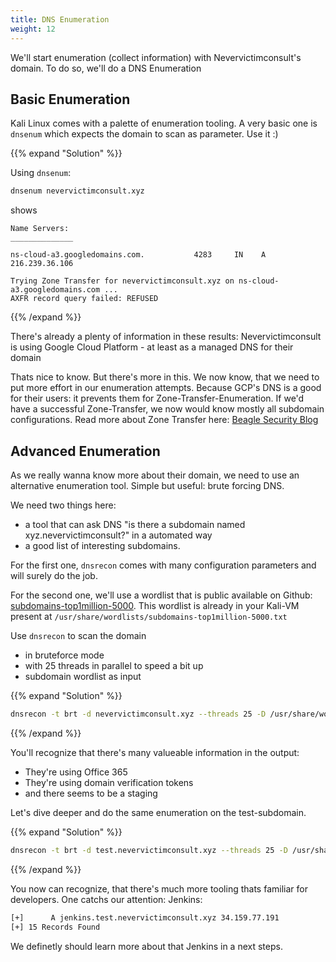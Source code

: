 ```yaml
---
title: DNS Enumeration
weight: 12
---
```


We'll start enumeration (collect information) with Nevervictimconsult's domain.
To do so, we'll do a DNS Enumeration

## Basic Enumeration

Kali Linux comes with a palette of enumeration tooling.
A very basic one is `dnsenum` which expects the domain to scan as parameter.
Use it :)

{{% expand "Solution" %}}

Using `dnsenum`:

```bash
dnsenum nevervictimconsult.xyz
```
shows
```
Name Servers:
______________

ns-cloud-a3.googledomains.com.           4283     IN    A        216.239.36.106

Trying Zone Transfer for nevervictimconsult.xyz on ns-cloud-a3.googledomains.com ... 
AXFR record query failed: REFUSED
```

{{% /expand %}}

There's already a plenty of information in these results:
Nevervictimconsult is using Google Cloud Platform - at least as a managed DNS for their domain

Thats nice to know.
But there's more in this.
We now know, that we need to put more effort in our enumeration attempts.
Because GCP's DNS is a good for their users: it prevents them for Zone-Transfer-Enumeration.
If we'd have a successful Zone-Transfer, we now would know mostly all subdomain configurations.
Read more about Zone Transfer here: [Beagle Security Blog](https://beaglesecurity.com/blog/vulnerability/dns-zone-transfer.html) 

## Advanced Enumeration

As we really wanna know more about their domain, we need to use an alternative enumeration tool.
Simple but useful: brute forcing DNS.

We need two things here:
* a tool that can ask DNS "is there a subdomain named xyz.nevervictimconsult?" in a automated way
* a good list of interesting subdomains.

For the first one, `dnsrecon` comes with many configuration parameters and will surely do the job.

For the second one, we'll use a wordlist that is public available on Github: [subdomains-top1million-5000](https://github.com/danielmiessler/SecLists/blob/master/Discovery/DNS/subdomains-top1million-5000.txt).
This wordlist is already in your Kali-VM present at `/usr/share/wordlists/subdomains-top1million-5000.txt`

Use `dnsrecon` to scan the domain
* in bruteforce mode
* with 25 threads in parallel to speed a bit up
* subdomain wordlist as input

{{% expand "Solution" %}}
```bash
dnsrecon -t brt -d nevervictimconsult.xyz --threads 25 -D /usr/share/wordlists/subdomains-top1million-5000.txt
```
{{% /expand %}}

You'll recognize that there's many valueable information in the output:
* They're using Office 365
* They're using domain verification tokens
* and there seems to be a staging

Let's dive deeper and do the same enumeration on the test-subdomain.

{{% expand "Solution" %}}
```bash
dnsrecon -t brt -d test.nevervictimconsult.xyz --threads 25 -D /usr/share/wordlists/subdomains-top1million-5000.txt
```
{{% /expand %}}

You now can recognize, that there's much more tooling thats familiar for developers.
One catchs our attention: Jenkins:

```bash
[+]      A jenkins.test.nevervictimconsult.xyz 34.159.77.191
[+] 15 Records Found
```

We definetly should learn more about that Jenkins in a next steps.
